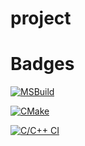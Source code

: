 # project


# Badges
[![MSBuild](https://github.com/ChandippaSaiRam/project/actions/workflows/msbuild.yml/badge.svg)](https://github.com/ChandippaSaiRam/project/actions/workflows/msbuild.yml) 
  
  [![CMake](https://github.com/ChandippaSaiRam/project/actions/workflows/cmake.yml/badge.svg)](https://github.com/ChandippaSaiRam/project/actions/workflows/cmake.yml)

[![C/C++ CI](https://github.com/ChandippaSaiRam/project/actions/workflows/c-cpp.yml/badge.svg)](https://github.com/ChandippaSaiRam/project/actions/workflows/c-cpp.yml)
